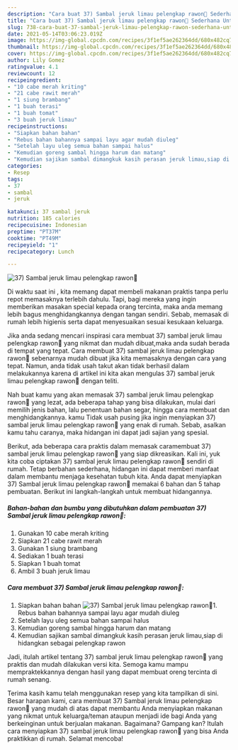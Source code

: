 ```yaml
---
description: "Cara buat 37) Sambal jeruk limau pelengkap rawon💋 Sederhana Untuk Jualan"
title: "Cara buat 37) Sambal jeruk limau pelengkap rawon💋 Sederhana Untuk Jualan"
slug: 738-cara-buat-37-sambal-jeruk-limau-pelengkap-rawon-sederhana-untuk-jualan
date: 2021-05-14T03:06:23.019Z
image: https://img-global.cpcdn.com/recipes/3f1ef5ae262364dd/680x482cq70/37-sambal-jeruk-limau-pelengkap-rawon💋-foto-resep-utama.jpg
thumbnail: https://img-global.cpcdn.com/recipes/3f1ef5ae262364dd/680x482cq70/37-sambal-jeruk-limau-pelengkap-rawon💋-foto-resep-utama.jpg
cover: https://img-global.cpcdn.com/recipes/3f1ef5ae262364dd/680x482cq70/37-sambal-jeruk-limau-pelengkap-rawon💋-foto-resep-utama.jpg
author: Lily Gomez
ratingvalue: 4.1
reviewcount: 12
recipeingredient:
- "10 cabe merah kriting"
- "21 cabe rawit merah"
- "1 siung brambang"
- "1 buah terasi"
- "1 buah tomat"
- "3 buah jeruk limau"
recipeinstructions:
- "Siapkan bahan bahan"
- "Rebus bahan bahannya sampai layu agar mudah diuleg"
- "Setelah layu uleg semua bahan sampai halus"
- "Kemudian goreng sambal hingga harum dan matang"
- "Kemudian sajikan sambal dimangkuk kasih perasan jeruk limau,siap di hidangkan sebagai pelengkap rawon"
categories:
- Resep
tags:
- 37
- sambal
- jeruk

katakunci: 37 sambal jeruk 
nutrition: 185 calories
recipecuisine: Indonesian
preptime: "PT37M"
cooktime: "PT49M"
recipeyield: "1"
recipecategory: Lunch

---
```



![37) Sambal jeruk limau pelengkap rawon💋](https://img-global.cpcdn.com/recipes/3f1ef5ae262364dd/680x482cq70/37-sambal-jeruk-limau-pelengkap-rawon💋-foto-resep-utama.jpg)

Di waktu  saat ini , kita memang dapat membeli makanan praktis tanpa perlu repot memasaknya terlebih dahulu. Tapi, bagi mereka yang ingin memberikan masakan special kepada orang tercinta, maka anda memang lebih bagus menghidangkannya dengan tangan sendiri. Sebab, memasak di rumah lebih higienis serta dapat menyesuaikan sesuai kesukaan keluarga.

Jika anda sedang mencari inspirasi cara membuat 37) sambal jeruk limau pelengkap rawon💋 yang nikmat dan mudah dibuat,maka anda sudah berada di tempat yang tepat. Cara membuat 37) sambal jeruk limau pelengkap rawon💋  sebenarnya mudah dibuat jika kita memasaknya dengan cara yang tepat. Namun, anda tidak usah takut akan tidak berhasil dalam melakukannya 
karena di artikel ini kita akan mengulas 37) sambal jeruk limau pelengkap rawon💋 dengan teliti.  



Nah buat kamu yang akan memasak 37) sambal jeruk limau pelengkap rawon💋 yang lezat, ada beberapa tahap yang bisa dilakukan, mulai dari memilih jenis bahan, lalu penentuan bahan segar, hingga cara membuat dan menghidangkannya. kamu Tidak usah pusing jika ingin menyiapkan 37) sambal jeruk limau pelengkap rawon💋 yang enak di rumah. Sebab, asalkan kamu  tahu caranya, maka hidangan ini dapat jadi sajian yang spesial.

Berikut, ada beberapa cara praktis  dalam memasak caramembuat 37) sambal jeruk limau pelengkap rawon💋 yang siap dikreasikan. Kali ini, yuk kita coba ciptakan 37) sambal jeruk limau pelengkap rawon💋 sendiri di rumah. Tetap berbahan sederhana, hidangan ini dapat memberi manfaat dalam membantu menjaga kesehatan tubuh kita. Anda dapat menyiapkan 37) Sambal jeruk limau pelengkap rawon💋 memakai 6 bahan dan 5 tahap pembuatan. Berikut ini langkah-langkah untuk membuat hidangannya.

<!--inarticleads1-->

##### Bahan-bahan dan bumbu yang dibutuhkan dalam pembuatan 37) Sambal jeruk limau pelengkap rawon💋:

1. Gunakan 10 cabe merah kriting
1. Siapkan 21 cabe rawit merah
1. Gunakan 1 siung brambang
1. Sediakan 1 buah terasi
1. Siapkan 1 buah tomat
1. Ambil 3 buah jeruk limau




<!--inarticleads2-->

##### Cara membuat 37) Sambal jeruk limau pelengkap rawon💋:

1. Siapkan bahan bahan
<img src="https://img-global.cpcdn.com/steps/466a7e14a0f83ad5/160x128cq70/37-sambal-jeruk-limau-pelengkap-rawon💋-langkah-memasak-1-foto.jpg" alt="37) Sambal jeruk limau pelengkap rawon💋">1. Rebus bahan bahannya sampai layu agar mudah diuleg
1. Setelah layu uleg semua bahan sampai halus
1. Kemudian goreng sambal hingga harum dan matang
1. Kemudian sajikan sambal dimangkuk kasih perasan jeruk limau,siap di hidangkan sebagai pelengkap rawon




Jadi, itulah artikel tentang  37) sambal jeruk limau pelengkap rawon💋  yang praktis dan mudah dilakukan versi kita. Semoga kamu mampu mempraktekkannya dengan hasil yang dapat membuat oreng tercinta di rumah senang. 

Terima kasih kamu telah menggunakan resep yang kita tampilkan di sini. Besar harapan kami, cara membuat  37) Sambal jeruk limau pelengkap rawon💋 yang mudah di atas dapat membantu Anda menyiapkan makanan yang nikmat untuk keluarga/teman ataupun menjadi ide bagi Anda yang berkeinginan untuk berjualan makanan. Bagaimana? Gampang kan? Itulah cara menyiapkan 37) sambal jeruk limau pelengkap rawon💋 yang bisa Anda praktikkan di rumah. Selamat mencoba!

